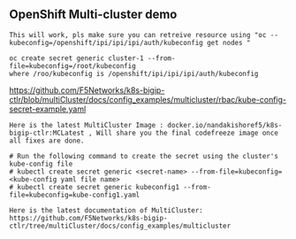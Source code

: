 ## OpenShift Multi-cluster demo

```
This will work, pls make sure you can retreive resource using "oc --kubeconfig=/openshift/ipi/ipi/ipi/auth/kubeconfig get nodes "
```

```
oc create secret generic cluster-1 --from-file=kubeconfig=/root/kubeconfig
where /roo/kubeconfig is /openshift/ipi/ipi/ipi/auth/kubeconfig
```

https://github.com/F5Networks/k8s-bigip-ctlr/blob/multiCluster/docs/config_examples/multicluster/rbac/kube-config-secret-example.yaml

```
Here is the latest MultiCluster Image : docker.io/nandakishoref5/k8s-bigip-ctlr:MCLatest , Will share you the final codefreeze image once all fixes are done. 
```

```
# Run the following command to create the secret using the cluster's kube-config file
# kubectl create secret generic <secret-name> --from-file=kubeconfig=<kube-config yaml file name>
# kubectl create secret generic kubeconfig1 --from-file=kubeconfig=kube-config1.yaml
```

```
Here is the latest documentation of MultiCluster: https://github.com/F5Networks/k8s-bigip-ctlr/tree/multiCluster/docs/config_examples/multicluster
```